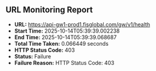 ## URL Monitoring Report

- **URL:** https://api-gw1-prod1.fisglobal.com/gw/v1/health
- **Start Time:** 2025-10-14T05:39:39.002238
- **End Time:** 2025-10-14T05:39:39.068687
- **Total Time Taken:** 0.066449 seconds
- **HTTP Status Code:** 403
- **Status:** Failure
- **Failure Reason:** HTTP Status Code: 403
